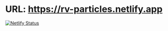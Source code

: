 # URL: https://rv-particles.netlify.app


[![Netlify Status](https://api.netlify.com/api/v1/badges/6322082a-7ac5-45a3-a9e1-6214077a581f/deploy-status)](https://app.netlify.com/sites/rv-particles/deploys)
